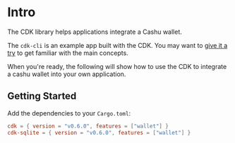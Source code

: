 # Intro

The CDK library helps applications integrate a Cashu wallet.

The `cdk-cli` is an example app built with the CDK. You may want to [give it a try](cli.md) to get familiar with the main concepts.

When you're ready, the following will show how to use the CDK to integrate a cashu wallet into your own application.

## Getting Started

Add the dependencies to your `Cargo.toml`:

```toml
cdk = { version = "v0.6.0", features = ["wallet"] }
cdk-sqlite = { version = "v0.6.0", features = ["wallet"] }
```

